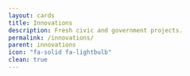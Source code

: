 ```yaml
---
layout: cards
title: Innovations
description: Fresh civic and government projects.
permalink: /innovations/
parent: innovations
icon: "fa-solid fa-lightbulb"
clean: true
---
```


